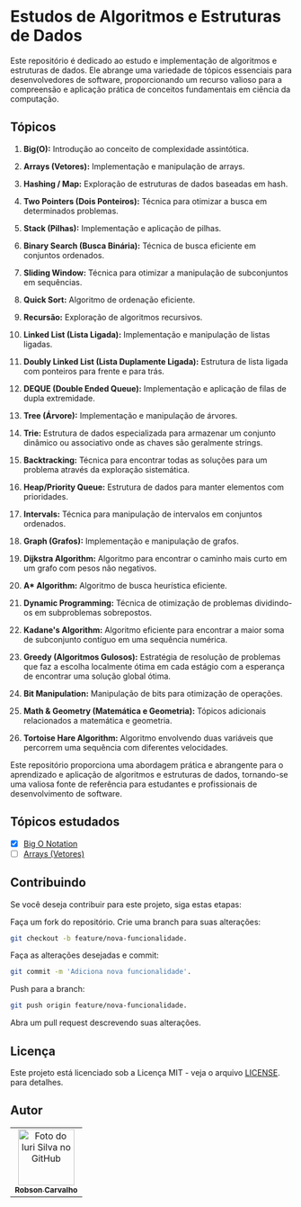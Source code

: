 # Estudos de Algoritmos e Estruturas de Dados

Este repositório é dedicado ao estudo e implementação de algoritmos e estruturas de dados. Ele abrange uma variedade de tópicos essenciais para desenvolvedores de software, proporcionando um recurso valioso para a compreensão e aplicação prática de conceitos fundamentais em ciência da computação.

## Tópicos

1. **Big(O):** Introdução ao conceito de complexidade assintótica.

2. **Arrays (Vetores):** Implementação e manipulação de arrays.

3. **Hashing / Map:** Exploração de estruturas de dados baseadas em hash.

4. **Two Pointers (Dois Ponteiros):** Técnica para otimizar a busca em determinados problemas.

5. **Stack (Pilhas):** Implementação e aplicação de pilhas.

6. **Binary Search (Busca Binária):** Técnica de busca eficiente em conjuntos ordenados.

7. **Sliding Window:** Técnica para otimizar a manipulação de subconjuntos em sequências.

8. **Quick Sort:** Algoritmo de ordenação eficiente.

9. **Recursão:** Exploração de algoritmos recursivos.

10. **Linked List (Lista Ligada):** Implementação e manipulação de listas ligadas.

11. **Doubly Linked List (Lista Duplamente Ligada):** Estrutura de lista ligada com ponteiros para frente e para trás.

12. **DEQUE (Double Ended Queue):** Implementação e aplicação de filas de dupla extremidade.

13. **Tree (Árvore):** Implementação e manipulação de árvores.

14. **Trie:** Estrutura de dados especializada para armazenar um conjunto dinâmico ou associativo onde as chaves são geralmente strings.

15. **Backtracking:** Técnica para encontrar todas as soluções para um problema através da exploração sistemática.

16. **Heap/Priority Queue:** Estrutura de dados para manter elementos com prioridades.

17. **Intervals:** Técnica para manipulação de intervalos em conjuntos ordenados.

18. **Graph (Grafos):** Implementação e manipulação de grafos.

19. **Dijkstra Algorithm:** Algoritmo para encontrar o caminho mais curto em um grafo com pesos não negativos.

20. **A\* Algorithm:** Algoritmo de busca heurística eficiente.

21. **Dynamic Programming:** Técnica de otimização de problemas dividindo-os em subproblemas sobrepostos.

22. **Kadane's Algorithm:** Algoritmo eficiente para encontrar a maior soma de subconjunto contíguo em uma sequência numérica.

23. **Greedy (Algoritmos Gulosos):** Estratégia de resolução de problemas que faz a escolha localmente ótima em cada estágio com a esperança de encontrar uma solução global ótima.

24. **Bit Manipulation:** Manipulação de bits para otimização de operações.

25. **Math & Geometry (Matemática e Geometria):** Tópicos adicionais relacionados a matemática e geometria.

26. **Tortoise Hare Algorithm:** Algoritmo envolvendo duas variáveis que percorrem uma sequência com diferentes velocidades.

Este repositório proporciona uma abordagem prática e abrangente para o aprendizado e aplicação de algoritmos e estruturas de dados, tornando-se uma valiosa fonte de referência para estudantes e profissionais de desenvolvimento de software.

## Tópicos estudados

- [x] [Big O Notation](./BigO/README.md)
- [ ] [Arrays (Vetores)](./Arrays/README.md)

## Contribuindo

Se você deseja contribuir para este projeto, siga estas etapas:

Faça um fork do repositório.
Crie uma branch para suas alterações:

```bash
git checkout -b feature/nova-funcionalidade.
```

Faça as alterações desejadas e commit:

```bash
git commit -m 'Adiciona nova funcionalidade'.
```

Push para a branch:

```bash
git push origin feature/nova-funcionalidade.
```

Abra um pull request descrevendo suas alterações.

## Licença

Este projeto está licenciado sob a Licença MIT - veja o arquivo [LICENSE](./LICENSE). para detalhes.

## Autor

<table>
  <tr>
    <td align="center">
      <a href="https://github.com/Robson-Carvalho" title="defina o titulo do link">
        <img src="https://avatars.githubusercontent.com/u/82351564?v=4" width="100px;" alt="Foto do Iuri Silva no GitHub"/><br>
        <sub>
          <b>Robson Carvalho</b>
        </sub>
      </a>
    </td>
  </tr>
</table>
